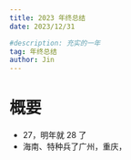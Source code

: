 ```yaml
---
title: 2023 年终总结
date: 2023/12/31

#description: 充实的一年
tag: 年终总结
author: Jin
---
```



# 概要

- 27，明年就 28 了
- 海南、特种兵了广州，重庆，